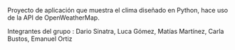 Proyecto de aplicación que muestra el clima diseñado en Python, hace uso de la API de OpenWeatherMap.

Integrantes del grupo : Dario Sinatra, Luca Gómez, Matías Martínez, Carla Bustos, Emanuel Ortiz
